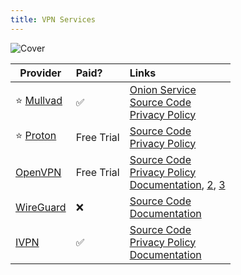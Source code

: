 ```yaml
---
title: VPN Services
---
```


![Cover](/assets/covers/vpn-services.png)

| Provider | Paid? | Links
| --- | :-- | :--
| :star:&nbsp;[Mullvad](https://mullvad.net/) | :white_check_mark: | [Onion Service](http://o54hon2e2vj6c7m3aqqu6uyece65by3vgoxxhlqlsvkmacw6a7m7kiad.onion/)<br/>[Source Code](https://github.com/mullvad)<br/>[Privacy Policy](https://mullvad.net/en/help/privacy-policy) |
| :star: [Proton](https://protonvpn.com/) | Free Trial | [Source Code](https://github.com/ProtonVPN)<br/>[Privacy Policy](https://protonvpn.com/privacy-policy) |
| [OpenVPN](https://openvpn.net/) | Free Trial | [Source Code](https://github.com/OpenVPN)<br/>[Privacy Policy](https://openvpn.net/privacy-policy/)<br/>[Documentation](https://openvpn.net/as-docs/general.html), [2](https://openvpn.net/cloud-docs/), [3](https://openvpn.net/connect-docs/)
| [WireGuard](https://www.wireguard.com/) | :x: | [Source Code](https://www.wireguard.com/repositories/)<br/>[Documentation](https://www.wireguard.com/papers/wireguard.pdf) |
| [IVPN](https://ivpn.net/) | :white_check_mark: | [Source Code](https://github.com/ivpn)<br/>[Privacy Policy](https://ivpn.net/privacy)<br/>[Documentation](https://ivpn.net/knowledgebase/general) |
